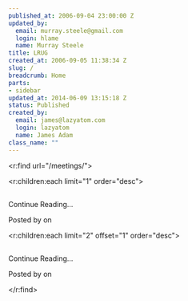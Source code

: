```yaml
--- 
published_at: 2006-09-04 23:00:00 Z
updated_by: 
  email: murray.steele@gmail.com
  login: hlame
  name: Murray Steele
title: LRUG
created_at: 2006-09-05 11:38:34 Z
slug: /
breadcrumb: Home
parts: 
- sidebar
updated_at: 2014-06-09 13:15:18 Z
status: Published
created_by: 
  email: james@lazyatom.com
  login: lazyatom
  name: James Adam
class_name: ""
---
```


<r:find url="/meetings/">

<r:children:each limit="1" order="desc">
<div class="first entry">
  <h2><r:link /></h2>
  <r:snippet name="sponsors" />
  <r:content />
  <r:if_content part="extended"><r:link anchor="extended">Continue Reading&#8230;</r:link></r:if_content>
  <p class="info">Posted by <r:author /> on <r:date format="%b %d, %Y" /></p>
</div>
</r:children:each>

<r:children:each limit="2" offset="1" order="desc">
<div class="entry">
  <h2><r:link /></h2>
  <r:snippet name="sponsors" />
  <r:content />
  <r:if_content part="extended"><r:link anchor="extended">Continue Reading&#8230;</r:link></r:if_content>
  <p class="info">Posted by <r:author /> on <r:date format="%b %d, %Y" /></p>
</div>
</r:children:each>

</r:find>

